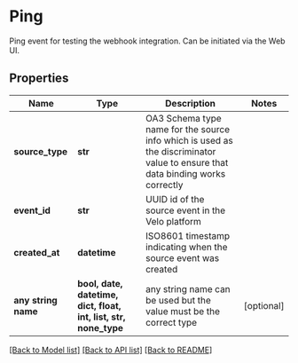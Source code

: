 # Ping

Ping event for testing the webhook integration. Can be initiated via the Web UI.

## Properties
Name | Type | Description | Notes
------------ | ------------- | ------------- | -------------
**source_type** | **str** | OA3 Schema type name for the source info which is used as the discriminator value to ensure that data binding works correctly | 
**event_id** | **str** | UUID id of the source event in the Velo platform | 
**created_at** | **datetime** | ISO8601 timestamp indicating when the source event was created | 
**any string name** | **bool, date, datetime, dict, float, int, list, str, none_type** | any string name can be used but the value must be the correct type | [optional]

[[Back to Model list]](../README.md#documentation-for-models) [[Back to API list]](../README.md#documentation-for-api-endpoints) [[Back to README]](../README.md)


